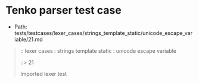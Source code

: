 # Tenko parser test case

- Path: tests/testcases/lexer_cases/strings_template_static/unicode_escape_variable/21.md

> :: lexer cases : strings template static : unicode escape variable
>
> ::> 21
>
> Imported lexer test
>
> <template pure> incomplete long unicode escapes in unclosed string

## FAIL

## Input

`````js
`\u{123
`````

## Output

_Note: the whole output block is auto-generated. Manual changes will be overwritten!_

Below follow outputs in four parsing modes: sloppy mode, strict mode script goal, module goal, web compat mode (always sloppy).

Note that the output parts are auto-generated by the test runner to reflect actual result.

### Sloppy mode

Parsed with script goal and as if the code did not start with strict mode header.

`````
throws: Lexer error!
    Unclosed template literal

`\u{123
^------- error
`````

### Strict mode

Parsed with script goal but as if it was starting with `"use strict"` at the top.

_Output same as sloppy mode._

### Module goal

Parsed with the module goal.

_Output same as sloppy mode._

### Web compat mode

Parsed in sloppy script mode but with the web compat flag enabled.

_Output same as sloppy mode._
